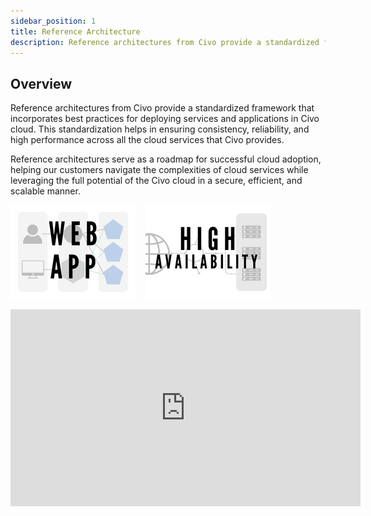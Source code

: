 ```yaml
---
sidebar_position: 1
title: Reference Architecture
description: Reference architectures from Civo provide a standardized framework that incorporates best practices for deploying services and applications in Civo cloud
---
```


<head>
  <title>Civo Reference Architecture | Civo Documentation</title>
</head>

## Overview

Reference architectures from Civo provide a standardized framework that incorporates best practices for deploying services and applications in Civo cloud. This standardization helps in ensuring consistency, reliability, and high performance across all the cloud services that Civo provides.

Reference architectures serve as a roadmap for successful cloud adoption, helping our customers navigate the complexities of cloud services while leveraging the full potential of the Civo cloud in a secure, efficient, and scalable manner.

[![webapp-thumbnail](./images/web-application-reference-architecture.png)](./web-app-diagram.md) &nbsp;&nbsp; [![high-avail-thumbnail](./images/high-availability-reference-architecture.png)](./high-availability.md) 


<iframe width="560" height="315" src="https://www.youtube.com/embed/2VG6-ZtoYug?si=T-tDtOGrRLjPprxc" title="YouTube video player" frameborder="0" allow="accelerometer; autoplay; clipboard-write; encrypted-media; gyroscope; picture-in-picture; web-share" referrerpolicy="strict-origin-when-cross-origin" allowfullscreen></iframe>